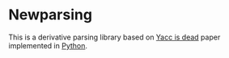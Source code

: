 # Newparsing

This is a derivative parsing library based on
[Yacc is dead](http://arxiv.org/abs/1010.5023) paper
implemented in [Python](http://www.python.org/).
